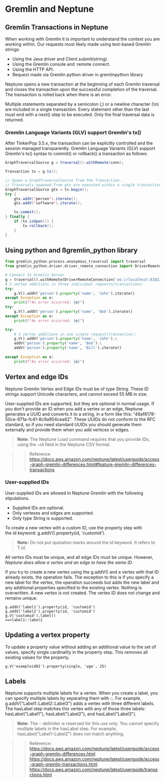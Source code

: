 # Gremlin and Neptune

## Gremlin Transactions in Neptune
 When working with Gremlin it is important to understand the context you are working within. Our requests most  likely 
 made using text-based Gremlin strings
- Using the Java driver and Client.submit(string).
- Using the Gremlin console and :remote connect.
- Using the HTTP API.
- Request made via Gremlin python driver in gremlinpython library

Neptune opens a new transaction at the beginning of each Gremlin traversal and closes the transaction upon the
successful completion of the traversal. The transaction is rolled back when there is an error.

Multiple statements separated by a semicolon (;) or a newline character (\n) are included in a single transaction. Every
statement other than the last must end with a next() step to be executed. Only the final traversal data is returned.

### Gremlin Language Variants (GLV) support Gremlin's tx()

After TinkerPop 3.5.x, the transaction can be explicitly controlled and the session managed transparently. Gremlin
Language Variants (GLV) support Gremlin's tx() syntax to commit() or rollback() a transaction as follows:
```java
GraphTraversalSource g = traversal().withRemote(conn);

Transaction tx = g.tx();

// Spawn a GraphTraversalSource from the Transaction.
// Traversals spawned from gtx are executed within a single transaction.
GraphTraversalSource gtx = tx.begin();
try {
    gtx.addV('person').iterate();
    gtx.addV('software').iterate();

    tx.commit();
} finally {
    if (tx.isOpen()) {
        tx.rollback();
    }
}
```
## Using python and ßgremlin_python library
```python
from gremlin_python.process.anonymous_traversal import traversal
from gremlin_python.driver.driver_remote_connection import DriverRemoteConnection

# Connect to Gremlin Server
g = traversal().withRemote(DriverRemoteConnection('ws://localhost:8182/gremlin', 'g'))
# 2 vertex additions in three individual requests/transactions:
try:
    g.V().addV('person').property('name', 'John').iterate()
except Exception as e:
    print(f"An error occurred: {e}")   
try:    
    g.V().addV('person').property('name', 'Bob').iterate()
except Exception as e:
    print(f"An error occurred: {e}") 

try:
    # 3 vertex additions in one single request/transaction::
    g.V().addV('person').property('name', 'John').\
    addV('person').property('name', 'Bob').\
    addV('person').property('name', 'Bill').iterate()
        
except Exception as e:
    print(f"An error occurred: {e}")
```


## Vertex and edge IDs

Neptune Gremlin Vertex and Edge IDs must be of type String. These ID strings support Unicode characters, and cannot
exceed 55 MB in size.

User-supplied IDs are supported, but they are optional in normal usage. If you don't provide an ID when you add a vertex
or an edge, Neptune generates a UUID and converts it to a string, in a form like this: "48af8178-50ce-971a-fc41-8c9a954cea62". 
These UUIDs do not conform to the RFC standard, so if you need standard UUIDs you should generate them externally and 
provide them when you add vertices or edges.

>**Note:**  The Neptune Load command requires that you provide IDs, using the ~id field in the Neptune CSV format.

>> Reference https://docs.aws.amazon.com/neptune/latest/userguide/access-graph-gremlin-differences.html#feature-gremlin-differences-transactions

### User-supplied IDs
User-supplied IDs are allowed in Neptune Gremlin with the following stipulations.
* Supplied IDs are optional.
* Only vertexes and edges are supported.
* Only type String is supported.

To create a new vertex with a custom ID, use the property step with the id keyword: g.addV().property(id, 'customid').
> **Note:** Do not put quotation marks around the id keyword. It refers to T.id.

All vertex IDs must be unique, and all edge IDs must be unique. However, _Neptune does allow a vertex and an edge to have
the same ID._

If you try to create a new vertex using the g.addV() and a vertex with that ID already exists, the operation fails. The
exception to this is if you specify a new label for the vertex, the operation succeeds but adds the new label and any
additional properties specified to the existing vertex. Nothing is overwritten. A new vertex is not created. The vertex
ID does not change and remains unique.
```gremlin
g.addV('label1').property(id, 'customid')
g.addV('label2').property(id, 'customid')
g.V('customid').label()
==>label1::label2
```

## Updating a vertex property
To update a property value without adding an additional value to the set of values, specify single cardinality in the property step.
This removes all existing values for the property.
```gremlin
g.V('exampleid01').property(single, 'age', 25)
```

## Labels

Neptune supports multiple labels for a vertex. When you create a label, you can specify multiple labels by separating
them with ::. For example, g.addV("Label1::Label2::Label3") adds a vertex with three different labels. The hasLabel step
matches this vertex with any of those three labels: hasLabel("Label1"), hasLabel("Label2"), and hasLabel("Label3").

>**Note:** The :: delimiter is reserved for this use only. You cannot specify multiple labels in the hasLabel step. 
> For example, hasLabel("Label1::Label2") does not match anything.



>> Reference: https://docs.aws.amazon.com/neptune/latest/userguide/access-graph-gremlin-differences.html
> https://docs.aws.amazon.com/neptune/latest/userguide/access-graph-gremlin-transactions.html
> https://docs.aws.amazon.com/neptune/latest/userguide/transactions.html
